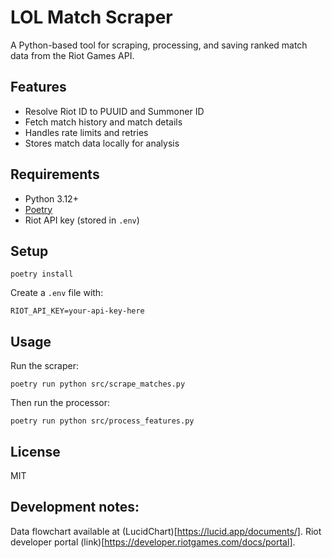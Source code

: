 # LOL Match Scraper

A Python-based tool for scraping, processing, and saving ranked match data from the Riot Games API.

## Features
- Resolve Riot ID to PUUID and Summoner ID
- Fetch match history and match details
- Handles rate limits and retries
- Stores match data locally for analysis

## Requirements
- Python 3.12+
- [Poetry](https://python-poetry.org/)
- Riot API key (stored in `.env`)

## Setup

```
poetry install
```

Create a `.env` file with:

```
RIOT_API_KEY=your-api-key-here
```

## Usage

Run the scraper:

```
poetry run python src/scrape_matches.py
```

Then run the processor:
```
poetry run python src/process_features.py
```


## License

MIT

## Development notes:

Data flowchart available at (LucidChart)[https://lucid.app/documents/]. 
Riot developer portal (link)[https://developer.riotgames.com/docs/portal]. 
